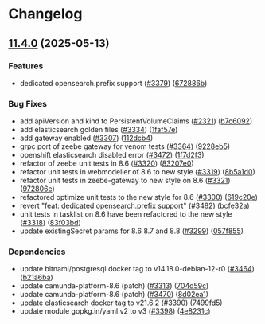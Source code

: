 # Changelog

## [11.4.0](https://github.com/camunda/camunda-platform-helm/compare/camunda-platform-8.6-11.3.1...camunda-platform-8.6-11.4.0) (2025-05-13)


### Features

* dedicated opensearch.prefix support ([#3379](https://github.com/camunda/camunda-platform-helm/issues/3379)) ([672886b](https://github.com/camunda/camunda-platform-helm/commit/672886bf8e308f56a0455f97fc62433d94aa6b1b))


### Bug Fixes

* add apiVersion and kind to PersistentVolumeClaims ([#2321](https://github.com/camunda/camunda-platform-helm/issues/2321)) ([b7c6092](https://github.com/camunda/camunda-platform-helm/commit/b7c6092654001387834c40e15b8adfffa7896b50))
* add elasticsearch golden files ([#3334](https://github.com/camunda/camunda-platform-helm/issues/3334)) ([1faf57e](https://github.com/camunda/camunda-platform-helm/commit/1faf57e08452710cfaeca42165498c680c407278))
* add gateway enabled ([#3307](https://github.com/camunda/camunda-platform-helm/issues/3307)) ([112dcb4](https://github.com/camunda/camunda-platform-helm/commit/112dcb4512a6060f649bae74fc6898c2e10daeb9))
* grpc port of zeebe gateway for venom tests ([#3364](https://github.com/camunda/camunda-platform-helm/issues/3364)) ([9228eb5](https://github.com/camunda/camunda-platform-helm/commit/9228eb542eaebb263c8fef88087291a4d82daf93))
* openshift elasticsearch disabled error ([#3472](https://github.com/camunda/camunda-platform-helm/issues/3472)) ([1f7d2f3](https://github.com/camunda/camunda-platform-helm/commit/1f7d2f38b6f149c7ef5d8d1b37c5ba5e6256f998))
* refactor of zeebe unit tests in 8.6 ([#3320](https://github.com/camunda/camunda-platform-helm/issues/3320)) ([83207e0](https://github.com/camunda/camunda-platform-helm/commit/83207e00ad9f7b08d2544a4d906e1692e881bbb2))
* refactor unit tests in webmodeller of 8.6 to new style ([#3319](https://github.com/camunda/camunda-platform-helm/issues/3319)) ([8b5a1d0](https://github.com/camunda/camunda-platform-helm/commit/8b5a1d03d846dce09cbc4c09954f59fb0e0a3ed6))
* refactor unit tests in zeebe-gateway to new style on 8.6 ([#3321](https://github.com/camunda/camunda-platform-helm/issues/3321)) ([972806e](https://github.com/camunda/camunda-platform-helm/commit/972806e85238da13d2485b61736c22447094a315))
* refactored optimize unit tests to the new style for 8.6 ([#3300](https://github.com/camunda/camunda-platform-helm/issues/3300)) ([619c20e](https://github.com/camunda/camunda-platform-helm/commit/619c20ef74a7f935fd65a5220f73cff6fb100180))
* revert "feat: dedicated opensearch.prefix support" ([#3482](https://github.com/camunda/camunda-platform-helm/issues/3482)) ([bcfe32a](https://github.com/camunda/camunda-platform-helm/commit/bcfe32a1b1e9fbe9ca516a70831080bf3f7bb7d0))
* unit tests in tasklist on 8.6 have been refactored to the new style ([#3318](https://github.com/camunda/camunda-platform-helm/issues/3318)) ([83f03bd](https://github.com/camunda/camunda-platform-helm/commit/83f03bd4e055c3e777f334e66569c5ea54845dc5))
* update existingSecret params for 8.6 8.7 and 8.8 ([#3299](https://github.com/camunda/camunda-platform-helm/issues/3299)) ([057f855](https://github.com/camunda/camunda-platform-helm/commit/057f855936311fc1a90fc261aca3179f9172163c))


### Dependencies

* update bitnami/postgresql docker tag to v14.18.0-debian-12-r0 ([#3464](https://github.com/camunda/camunda-platform-helm/issues/3464)) ([b21a6ba](https://github.com/camunda/camunda-platform-helm/commit/b21a6baab9ed62dfb122d78fa3950f8d63183dba))
* update camunda-platform-8.6 (patch) ([#3313](https://github.com/camunda/camunda-platform-helm/issues/3313)) ([704d59c](https://github.com/camunda/camunda-platform-helm/commit/704d59c6481e2e2aeba1c92415a344679445f154))
* update camunda-platform-8.6 (patch) ([#3470](https://github.com/camunda/camunda-platform-helm/issues/3470)) ([8d02ea1](https://github.com/camunda/camunda-platform-helm/commit/8d02ea12fca76cf56d84dc09a7833a61ad521bea))
* update elasticsearch docker tag to v21.6.2 ([#3390](https://github.com/camunda/camunda-platform-helm/issues/3390)) ([7499fd5](https://github.com/camunda/camunda-platform-helm/commit/7499fd5fc3769b065cde8ae6f7601e757967f248))
* update module gopkg.in/yaml.v2 to v3 ([#3398](https://github.com/camunda/camunda-platform-helm/issues/3398)) ([4e8231c](https://github.com/camunda/camunda-platform-helm/commit/4e8231c4faacae58570136cf64bd58e3449944fe))
